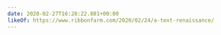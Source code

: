 ```yaml
---
date: 2020-02-27T16:28:22.801+00:00
likeOf: https://www.ribbonfarm.com/2020/02/24/a-text-renaissance/
---
```

